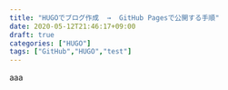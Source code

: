 ```yaml
---
title: "HUGOでブログ作成  →  GitHub Pagesで公開する手順"
date: 2020-05-12T21:46:17+09:00
draft: true
categories: ["HUGO"]
tags: ["GitHub","HUGO","test"]
---
```




aaa
